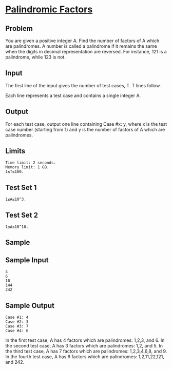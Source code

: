 # [Palindromic Factors](https://codingcompetitions.withgoogle.com/kickstart/round/00000000008caa74/0000000000acee89)

## Problem
You are given a positive integer A. Find the number of factors of A which are palindromes. A number is called a palindrome if it remains the same when the digits in decimal representation are reversed. For instance, 121 is a palindrome, while 123 is not.

## Input
The first line of the input gives the number of test cases, T. T lines follow.

Each line represents a test case and contains a single integer A.

## Output
For each test case, output one line containing Case #x: y, where x is the test case number (starting from 1) and y is the number of factors of A which are palindromes.

## Limits
```
Time limit: 2 seconds.
Memory limit: 1 GB.
1≤T≤100.
```
## Test Set 1
```
1≤A≤10^3.
```
## Test Set 2
```
1≤A≤10^10.
```
## Sample
## Sample Input
```
4
6
10
144
242
```
## Sample Output
```
Case #1: 4
Case #2: 3
Case #3: 7
Case #4: 6
```
In the first test case, A has 4 factors which are palindromes: 1,2,3, and 6.
In the second test case, A has 3 factors which are palindromes: 1,2, and 5.
In the third test case, A has 7 factors which are palindromes: 1,2,3,4,6,8, and 9.
In the fourth test case, A has 6 factors which are palindromes: 1,2,11,22,121, and 242.

